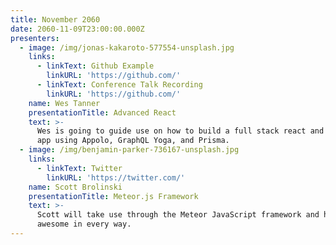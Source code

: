 ```yaml
---
title: November 2060
date: 2060-11-09T23:00:00.000Z
presenters:
  - image: /img/jonas-kakaroto-577554-unsplash.jpg
    links:
      - linkText: Github Example
        linkURL: 'https://github.com/'
      - linkText: Conference Talk Recording
        linkURL: 'https://github.com/'
    name: Wes Tanner
    presentationTitle: Advanced React
    text: >-
      Wes is going to guide use on how to build a full stack react and graphql
      app using Appolo, GraphQL Yoga, and Prisma.
  - image: /img/benjamin-parker-736167-unsplash.jpg
    links:
      - linkText: Twitter
        linkURL: 'https://twitter.com/'
    name: Scott Brolinski
    presentationTitle: Meteor.js Framework
    text: >-
      Scott will take use through the Meteor JavaScript framework and how it’s
      awesome in every way.
---
```


